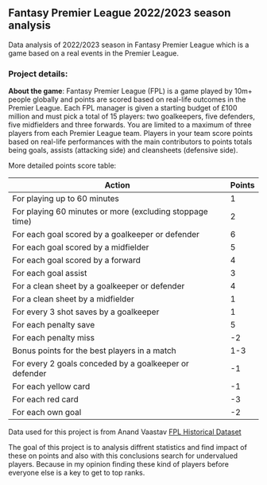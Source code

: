 ﻿## Fantasy Premier League  2022/2023 season analysis
Data analysis of 2022/2023 season in Fantasy Premier League which is a game based on  a real events in the Premier League. 

### Project details:
**About the game**: Fantasy Premier League (FPL) is a game played by 10m+ people globally and points are scored based on real-life outcomes in the Premier League. Each FPL manager is given a starting budget of £100 million and must pick a total of 15 players: two goalkeepers, five defenders, five midfielders and three forwards. You are limited to a maximum of three players from each Premier League team. Players in your team score points based on real-life performances with the main contributors to points totals being goals, assists (attacking side) and cleansheets (defensive side).

More detailed points score table:

| Action      | Points |
| ----------- | ----------- |
| For playing up to 60 minutes | 1 |
| For playing 60 minutes or more (excluding stoppage time) |2|
| For each goal scored by a goalkeeper or defender | 6 |
| For each goal scored by a midfielder | 5 |
| For each goal scored by a forward | 4 |
| For each goal assist | 3 |
| For a clean sheet by a goalkeeper or defender | 4 |
| For a clean sheet by a midfielder | 1 |
| For every 3 shot saves by a goalkeeper | 1 |
| For each penalty save | 5 |
| For each penalty miss | -2 |
| Bonus points for the best players in a match | 1-3 |
| For every 2 goals conceded by a goalkeeper or defender | -1 |
| For each yellow card | -1 |
| For each red card | -3 |
| For each own goal | -2 |


Data used for this project is from Anand Vaastav [FPL Historical Dataset](https://github.com/vaastav/Fantasy-Premier-League)


The goal of this project is to analysis diffrent statistics and find impact of these on points and also with this conclusions search for undervalued players. Because in my opinion finding these kind of players before everyone else is a key to get to top ranks. 



